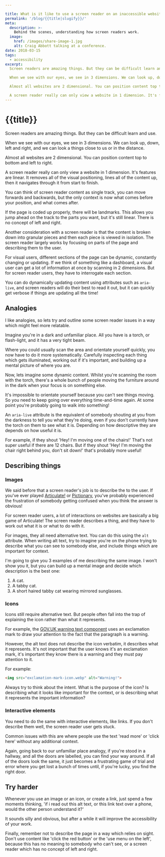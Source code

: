 ```yaml
---

title: What is it like to use a screen reader on an inaccessible website?
permalink: '/blog/{{title|slugify}}/'
meta:
  description: >-
    Behind the scenes, understanding how screen readers work.
  image:
    href: /images/share-image-1.jpg
    alt: Craig Abbott talking at a conference.
date: 2018-03-15
tags:
  - accessibility
excerpt:
  Screen readers are amazing things. But they can be difficult learn and use.

  When we see with our eyes, we see in 3 dimensions. We can look up, down, left and right, and we can look a things close to us or in the distance.

  Almost all websites are 2 dimensional. You can position content top to bottom and left to right.

  A screen reader really can only view a website in 1 dimension. It's features are linear. It removes all of the visual positioning, lines all of the content up, then it navigates through it from start to finish. 
---
```


# {{title}}

Screen readers are amazing things. But they can be difficult learn and use.

When we see with our eyes, we see in 3 dimensions. We can look up, down, left and right, and we can look a things close to us or in the distance.

Almost all websites are 2 dimensional. You can position content top to bottom and left to right.

A screen reader really can only view a website in 1 dimension. It's features are linear. It removes all of the visual positioning, lines all of the content up, then it navigates through it from start to finish. 

You can think of screen reader content as single track, you can move forwards and backwards, but the only context is now what comes before your position, and what comes after.

If the page is coded up properly, there will be landmarks. This allows you jump ahead on the track to the parts you want, but it's still linear. There is no concept of left and right.

Another consideration with a screen reader is that the content is broken down into granular pieces and then each piece is viewed in isolation. The screen reader largely works by focusing on parts of the page and describing them to the user.

For visual users, different sections of the page can be dynamic, constantly changing or updating. If we think of something like a dashboard, a visual user can get a lot of information at once by scanning in 2 dimensions. But for screen reader users, they have to interrogate each section.

You can do dynamically updating content using attributes such as `aria-live`, and screen readers will do their best to read it out, but it can quickly get verbose if things are updating all the time!

## Analogies

I like analogies, so lets try and outline some screen reader issues in a way which might feel more relatable.

Imagine you're in a dark and unfamiliar place. All you have is a torch, or flash-light, and it has a very tight beam.

Where you could usually scan the area and orientate yourself quickly, you now have to do it more systematically. Carefully inspecting each thing which gets illuminated, working out if it's important, and building up a mental picture of where you are.

Now, lets imagine some dynamic content. Whilst you're scanning the room with the torch, there's a whole bunch of people moving the furniture around in the dark when your focus is on something else. 

It's impossible to orientate yourself because you can't see things moving. So you need to keep going over everything time-and-time again. At some point you're probably going to walk into something!

An `aria-live` attribute is the equivalent of somebody shouting at you from the darkness to tell you what they're doing, even if you don't currently have the torch on them to see what it is. Depending on how descriptive they are depends on how useful it is.

For example, if they shout 'Hey! I'm moving one of the chairs!' That's not super useful if there are 12 chairs. But if they shout 'Hey! I'm moving the chair right behind you, don't sit down!' that's probably more useful!

## Describing things

### Images

We said before that a screen reader's job is to describe the to the user. If you've ever played [Articulate!](https://en.wikipedia.org/wiki/Articulate!) or [Pictionary](https://en.wikipedia.org/wiki/Pictionary), you've probably experienced the frustration of somebody getting confused when you think the answer is obvious!

For screen reader users, a lot of interactions on websites are basically a big game of Articulate! The screen reader describes a thing, and they have to work out what it is or what to do with it.

For images, they all need alternative text. You can do this using the `alt` attribute. When writing alt text, try to imagine you're on the phone trying to describe what you can see to somebody else, and include things which are important for context.

I'm going to give you 3 examples of me describing the same image. I won't show you it, but you can build up a mental image and decide which description is the best one:

1. A cat.
2. A tabby cat.
3. A short haired tabby cat wearing mirrored sunglasses. 

### Icons

Icons still require alternative text. But people often fall into the trap of explaining the icon rather than what it represents.

For example, the [GOV.UK warning text component](https://design-system.service.gov.uk/components/warning-text/) uses an exclamation mark to draw your attention to the fact that the paragraph is a warning. 

However, the alt text does not describe the icon verbatim, it describes what it represents. It's not important that the user knows it's an exclamation mark, it's important they know there is a warning and they must pay attention to it.

For example:
```html
<img src="exclamation-mark-icon.webp" alt="Warning!">
```

Always try to think about the intent. What is the purpose of the icon? Is describing what it looks like important for the context, or is describing what it represents the important information?

### Interactive elements

You need to do the same with interactive elements, like links. If you don't describe them well, the screen reader user gets stuck. 

Common issues with this are where people use the text 'read more' or 'click here' without any additional context.

Again, going back to our unfamiliar place analogy, if you're stood in a hallway, and all the doors are labelled, you can find your way around. If all of the doors look the same, it just becomes a frustrating game of trial and error where you get lost a bunch of times until, if you're lucky, you find the right door.

## Try harder

Whenever you use an image or an icon, or create a link, just spend a few moments thinking, 'if i read out this alt text, or this link text over a phone, would the other person understand it?'

It sounds silly and obvious, but after a while it will improve the accessibility of your work.

Finally, remember not to describe the page in a way which relies on sight. Don't use content like 'click the red button' or the 'use menu on the left', because this has no meaning to somebody who can't see, or a screen reader which has no concept of left and right.

